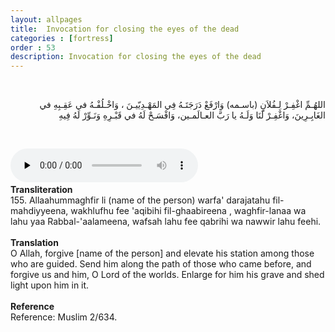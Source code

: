 ```yaml
---
layout: allpages
title:  Invocation for closing the eyes of the dead
categories : [fortress]
order : 53
description: Invocation for closing the eyes of the dead
---
```

&nbsp;
<div class="arabictext" dir="RTL">

اللهُـمِّ اغْفِـرْ لِـفُلاَنٍ (باسـمه) وَارْفَعْ دَرَجَتَـهُ فِي المَهْـدِيّيـنَ ، وَاخْـلُفْـهُ في عَقِـبِهِ في الغَابِـرِينَ، وَاغْفِـرْ لَنَا وَلَـهُ يا رَبَّ العـالَمـين، وَافْسَـحْ لَهُ في قَبْـرِهِ وَنَـوِّرْ لَهُ فِيهِ

</div>

&nbsp;

<audio controls  preload="none">
  <source src="{{ site.baseurl }}/audio/fortress/155.mp3" type="audio/mpeg">
Your browser does not support the audio element.
</audio> &nbsp;

<div class="duaextra" tabindex="0"> <div onclick = "void(0)"><strong>Transliteration</strong></div> <div class="extra">
155. Allaahummaghfir li (name of the person) warfa' darajatahu fil-mahdiyyeena, wakhlufhu fee 'aqibihi fil-ghaabireena , waghfir-lanaa wa lahu yaa Rabbal-'aalameena, wafsah lahu fee qabrihi wa nawwir lahu feehi.

</div> </div> &nbsp; <div class="duaextra" tabindex="0"> <div onclick = "void(0)"><strong>Translation</strong></div> <div class="extra">
O Allah, forgive [name of the person] and elevate his station among those who are guided. Send him along the path of those who came before, and forgive us and him, O Lord of the worlds. Enlarge for him his grave and shed light upon him in it.

</div> </div> &nbsp; <div class="duaextra" tabindex="0"> <div onclick = "void(0)"><strong>Reference</strong></div> <div class="extra">
Reference: Muslim 2/634.

</div> </div>
